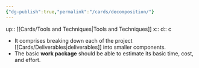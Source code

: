 ```yaml
---
{"dg-publish":true,"permalink":"/cards/decomposition/"}
---
```


up:: [[Cards/Tools and Techniques\|Tools and Techniques]]
x:: 
d:: c

- It comprises breaking down each of the project [[Cards/Deliverables\|deliverables]] into smaller components.
- The basic **work package** should be able to estimate its basic time, cost, and effort.